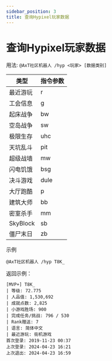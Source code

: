 ```yaml
---
sidebar_position: 3
title: 查询Hypixel玩家数据
---
```


# 查询Hypixel玩家数据

用法: `@AxT社区机器人 /hyp <玩家> [数据类别]`

|类型|指令参数|
| ------------ | ------------ |
| 最近游玩 | r | 
| 工会信息 | g | 
| 起床战争 | bw |
| 空岛战争 | sw |
| 极限生存 | uhc |
| 天坑乱斗 | pit |
| 超级战墙 | mw |
| 闪电饥饿 | bsg |
| 决斗游戏 | dule |
| 大厅跑酷 | p | 
| 建筑大师 | bb |
| 密室杀手 | mm |
| SkyBlock | sb |
| 僵尸末日 | zb |

示例

```
@AxT社区机器人 /hyp T8K_
```

返回示例：

```
[MVP+] T8K_
| 等级: 72.775
| 人品值: 1,530,692
| 成就点数: 2,825
| 小游戏胜场: 900
| 完成任务/挑战: 796 / 530
| Rank赠送: 7
| 语言: 简体中文
| 最近游玩: 街机游戏
首次登录: 2019-11-23 00:37
上次登录: 2024-04-23 16:21
上次退出: 2024-04-23 16:59
```


